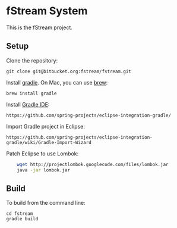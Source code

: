 fStream System
===

This is the fStream project.

Setup
---

Clone the repository:

	git clone git@bitbucket.org:fstream/fstream.git

Install [gradle](http://www.gradle.org/download). On Mac, you can use [brew](http://brew.sh/):

	brew install gradle
	
Install [Gradle IDE](https://github.com/spring-projects/eclipse-integration-gradle/):

	https://github.com/spring-projects/eclipse-integration-gradle/

Import Gradle project in Eclipse:

	https://github.com/spring-projects/eclipse-integration-gradle/wiki/Gradle-Import-Wizard

Patch Eclipse to use Lombok:

```bash
	wget http://projectlombok.googlecode.com/files/lombok.jar
	java -jar lombok.jar
```	

Build
---

To build from the command line:

	cd fstream
	gradle build

